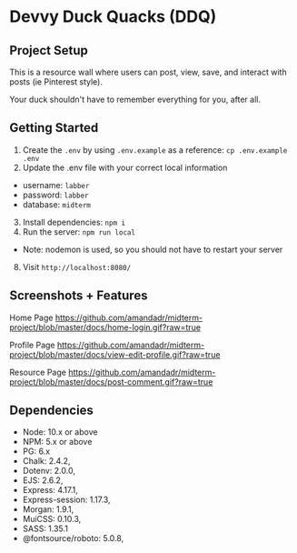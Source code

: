 Devvy Duck Quacks (DDQ)
=========

## Project Setup

This is a resource wall where users can post, view, save, and interact with posts (ie Pinterest style).

Your duck shouldn't have to remember everything for you, after all.


## Getting Started

1. Create the `.env` by using `.env.example` as a reference: `cp .env.example .env`
2. Update the .env file with your correct local information 
  - username: `labber` 
  - password: `labber` 
  - database: `midterm`
3. Install dependencies: `npm i`
7. Run the server: `npm run local`
  - Note: nodemon is used, so you should not have to restart your server
8. Visit `http://localhost:8080/`

## Screenshots + Features
Home Page
https://github.com/amandadr/midterm-project/blob/master/docs/home-login.gif?raw=true

Profile Page
https://github.com/amandadr/midterm-project/blob/master/docs/view-edit-profile.gif?raw=true

Resource Page
https://github.com/amandadr/midterm-project/blob/master/docs/post-comment.gif?raw=true

## Dependencies

- Node: 10.x or above
- NPM: 5.x or above
- PG: 6.x
- Chalk: 2.4.2,
- Dotenv: 2.0.0,
- EJS: 2.6.2,
- Express: 4.17.1,
- Express-session: 1.17.3,
- Morgan: 1.9.1,
- MuiCSS: 0.10.3,
- SASS: 1.35.1
- @fontsource/roboto: 5.0.8,
